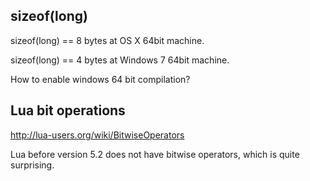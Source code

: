 ## sizeof(long)

sizeof(long) == 8 bytes at OS X 64bit machine.

sizeof(long) == 4 bytes at Windows 7 64bit machine.

How to enable windows 64 bit compilation?

## Lua bit operations

http://lua-users.org/wiki/BitwiseOperators

Lua before version 5.2 does not have bitwise operators, which is quite surprising.
